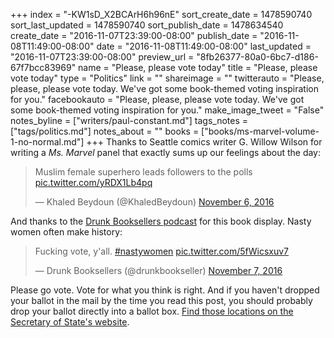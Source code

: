 +++
index = "-KW1sD_X2BCArH6h96nE"
sort_create_date = 1478590740
sort_last_updated = 1478590740
sort_publish_date = 1478634540
create_date = "2016-11-07T23:39:00-08:00"
publish_date = "2016-11-08T11:49:00-08:00"
date = "2016-11-08T11:49:00-08:00"
last_updated = "2016-11-07T23:39:00-08:00"
preview_url = "8fb26377-80a0-6bc7-d186-67f7bcc83969"
name = "Please, please vote today"
title = "Please, please vote today"
type = "Politics"
link = ""
shareimage = ""
twitterauto = "Please, please, please vote today. We've got some book-themed voting inspiration for you."
facebookauto = "Please, please, please vote today. We've got some book-themed voting inspiration for you."
make_image_tweet = "False"
notes_byline = ["writers/paul-constant.md"]
tags_notes = ["tags/politics.md"]
notes_about = ""
books = ["books/ms-marvel-volume-1-no-normal.md"]
+++
Thanks to Seattle comics writer G. Willow Wilson for writing a *Ms. Marvel* panel that exactly sums up our feelings about the day:

<blockquote class="twitter-tweet" data-lang="en"><p lang="en" dir="ltr">Muslim female superhero leads followers to the polls <a href="https://t.co/yRDX1Lb4pq">pic.twitter.com/yRDX1Lb4pq</a></p>&mdash; Khaled Beydoun (@KhaledBeydoun) <a href="https://twitter.com/KhaledBeydoun/status/795331034460147713">November 6, 2016</a></blockquote>

And thanks to the [Drunk Booksellers podcast](http://drunkbooksellers.libsyn.com/) for this book display. Nasty women often make history:

<blockquote class="twitter-tweet" data-lang="en"><p lang="en" dir="ltr">Fucking vote, y&#39;all. <a href="https://twitter.com/hashtag/nastywomen?src=hash">#nastywomen</a> <a href="https://t.co/5fWicsxuv7">pic.twitter.com/5fWicsxuv7</a></p>&mdash; Drunk Booksellers (@drunkbookseller) <a href="https://twitter.com/drunkbookseller/status/795707140430118912">November 7, 2016</a></blockquote>

Please go vote. Vote for what you think is right. And if you haven't dropped your ballot in the mail by the time you read this post, you should probably drop your ballot directly into a ballot box. [Find those locations on the Secretary of State's website](https://www.sos.wa.gov/elections/dropbox.aspx).